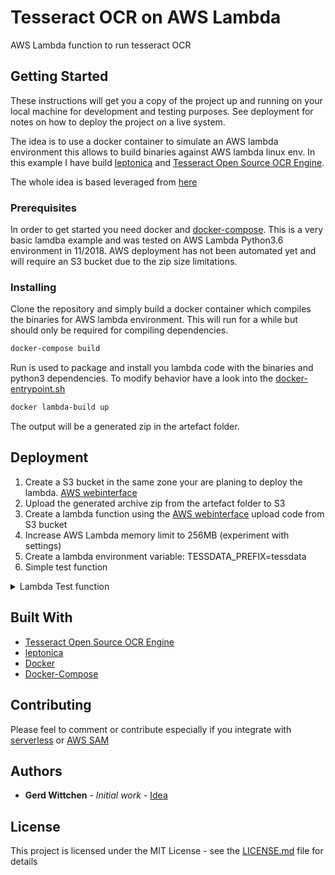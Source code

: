 # Tesseract OCR on AWS Lambda

AWS Lambda function to run tesseract OCR

## Getting Started

These instructions will get you a copy of the project up and running on your local machine for development and testing purposes. See deployment for notes on how to deploy the project on a live system.

The idea is to use a docker container to simulate an AWS lambda environment this allows to build binaries against AWS lambda linux env.
In this example I have build [leptonica](http://www.leptonica.com/) and [Tesseract Open Source OCR Engine](https://github.com/tesseract-ocr/tesseract).

The whole idea is based leveraged from [here](https://gist.github.com/barbolo/e59aa45ec8e425a26ec4da1086acfbc7)

### Prerequisites

In order to get started you need docker and [docker-compose](https://docs.docker.com/compose/install/#prerequisites).
This is a very basic lamdba example and was tested on AWS Lambda Python3.6 environment in 11/2018.
AWS deployment has not been automated yet and will require an S3 bucket due to the zip size limitations.

### Installing

Clone the repository and simply build a docker container which compiles the binaries for AWS lambda environment.
This will run for a while but should only be required for compiling dependencies.

```bash
docker-compose build
```

Run is used to package and install you lambda code with the
binaries and python3 dependencies. To modify behavior have a look into the [docker-entrypoint.sh](https://github.com/gwittchen/lambda-ocr/blob/master/docker-entrypoint.sh)

```bash
docker lambda-build up
```

The output will be a generated zip in the artefact folder.

## Deployment

1. Create a S3 bucket in the same zone your are planing to deploy the lambda. [AWS webinterface](https://aws.amazon.com/console/)
2. Upload the generated archive zip from the artefact folder to S3
3. Create a lambda function using the [AWS webinterface](https://aws.amazon.com/console/) upload code from S3 bucket
4. Increase AWS Lambda memory limit to 256MB (experiment with settings)
5. Create a lambda environment variable: TESSDATA_PREFIX=tessdata
6. Simple test function
<details><summary>Lambda Test function</summary>
<p>

#### Lambda Test function

```json
{
  "image64": "/9j/4AAQSkZJRgABAQAAAQABAAD/2wCEAAkGBxITEhUTExMVFhUWGB0XGRYY\nGB4YGRYYGR8dIxgeFxgYHSggGxslIiAZITEhJisrLi4xGB8zODMsNygtLisB\nCgoKBQUFDgUFDisZExkrKysrKysrKysrKysrKysrKysrKysrKysrKysrKysr\nKysrKysrKysrKysrKysrKysrK//AABEIAFMCWAMBIgACEQEDEQH/xAAcAAEA\nAgIDAQAAAAAAAAAAAAAABwgFBgECBAP/xABPEAABAwIEAwUFAwgFBw0BAAAB\nAgMRAAQFEiExBgdBEyJRYXEIFDKBkSNCUhUzVGJykpOhFySisdE1U3Sz0+Hw\nGCVjZXOCg5SywcPS4xb/xAAUAQEAAAAAAAAAAAAAAAAAAAAA/8QAFBEBAAAA\nAAAAAAAAAAAAAAAAAP/aAAwDAQACEQMRAD8AnGlKUClKUClfC8vG2klbi0oS\nN1KISPqdK+rawRI1B2Pj6eVB2pSlApSlApXRbgAJJgDUk6ACtfv+O8NZWW3L\nxlKxEjNMSJG0jag2OlY7CMctrlGe3eQ6kzqkzsYOm41rIA0HNKUoFKV0dcCQ\nVKIAG5JgD1JoO9K1nGePsNtkqLt21KdChCg45PTuIkj5wK8eD80cKuFZU3Ib\nVpo8C1M+BXAJG2/Sg3KlcJM1zQKUpQKUpQKV8rm4Q2hS3FJQhIlSlEJSkDck\nnQAeNYhvjHDlEJTfWhUTASH2ySTsAArUmgzlK4Sqa5oFKV1WuKDtStRRzNwg\nqUn31vuxJIUAZ/CcsK+Vd/6ScJ/Tmfqf8KDa6Vq6OYmFGSL5jQTquNPIHc+Q\n1rp/SThP6cz9T/hQbXSvHhOJs3LSXmFhxtU5VjYwSDHoQR8q9lApSlApSsBx\nNxlZWCQbl4IJnKgAqWqPBKdY8zp50GfpUS4vzzskz2LLzpKCQSA2M/3QZk5T\nqSoT00MmOmCc8Gn7hhgWbiS86hvMXQQkrUEzGXUCaCXaUpQKVpWMc0sMtnVs\nuOr7RtRSsBpZykCd4g+Gk712seaWEuJze9pR0KXEqQoH0I89xIoNzpUfX3OP\nCW1lHauOR95tsqSfQmJr4f024T4v/wAL/fQSRSo7Z5z4SoiXHkzOpaVGn7Mn\nyrceG8cavbdFyzm7NzNlzCD3VFJkdNUmgydKUoFKxHEnEtrYtdrcuBCdgN1r\nPghA1UfTbc6VFmI8/mwVBqyWqFEArdCQU66wEmDtprQTVSoFZ5+OZhmskZZ1\nh0zl6xKYnaPTz0lvhHi62xBrtbdSjBhSVCFIVAMEdd9xI86DP0pSgUpXxvLt\nDSC44pKEJEqWohKUjxJOgFB9qVDfE/PNltSkWbBeIMdqs5Wz5pSO8obfhrCW\nPP18K+2s2lJ0/NrUgjx+LMD6aetBP9K03gnmNZ4iAlBLb0E9iv4iBuW1bLHp\nqI1ArcQaDmlKUClKjnmNzTt7BPZsFD9zI7gMoQNCe0KToY2A+dBI1KrY5zzx\nMkwi2AnQdmowPCc+tbnwBzmTcOBm+ShpSiAh1OjZMbOZichJ2MxrBiNQmCld\nUKBEjau1ApSlApSlBFvG3OFuxuXbZNst1bUAqKwhMqAOkAkiDv49OtR1inOj\nFHSS2pthPQIbCiJGgKnM0nroBUs4xypsbq9cu3y6vtCCpvPlRISEj4QF9PxC\ns/gnBeH2sdhaMoVEZsudcftrlX8/DwoKmYpidxcr7R95x1XRTi1Kj0mYE9Bp\nVteBFTh1mcoT/V2u6JAHcToJ1qDfaH/ymj/RUf6xyp14JtS1h9o2dSlhsEyT\nJyiYmgzVKUoFa/xpxYxh1uX3pOuVCB8Ti40A8PM9K2CoP9pRlZFkoIVkSXgV\nxKQpXZwD4GEk+cHwNBofGnHV5iy0tkZWysdnbo1lRgCTErUTt57CsjgfJnFH\ntXA0wJiHFyrbcJbnrpqQa37kDwwlFsq7dYKXlLUltapB7GEQUpOglQX3okx4\nVLgSPCgqnxNy8xLDVh4oKkNkLD7JKggpMgnTMgiAZIjzrb+XfNu594QxfOdq\n24oIS4QlKm1E6E5QMySSkGdRU9uIBBBAMiIPUeB8qrRzm4MZw+4aUwCll9Kj\nlJkJcSrvBJjRMKRA1jWgsyDXNalyqxY3OF2zijKwjs1EnMZaJRJPiQkK1/FW\n20GN4jxFVvbPPpbLhabUsIBgqygmJ/49DVb+IONsUxgptkoMHXsWEqGbYSvv\nEkDzgCfSrPvNhQKSAQdCCJBB3BB3FYnhvhe0sUqTaspbCzmVBKiT5lRJjwGw\n1oK/YPyYxRxaA6lDCD8SlLSspHXuIMk76aDTenFnKC+s2S8lSLhKZzBuQpCY\n+LKdx0IEnUb1ZmKGgrhyr5lvWrzdtcuKct3FpTmWpRLEgJTlKjo3tKdgASI1\nmx6TVX+d2BsWuJZWEBtDjSXSkfDnUpQUR4DQGPOrA8AXrj2HWjrhlamUFRiJ\nMbx57+HXSg2ClKUCuCa5rTuaHGH5OsytBSX1nI0lXj95UDcJGvhMDrQaFz+4\ntVphrUQpKVvEg/iSWgkztoSdD0qGrBlSLlpKwQoOIkHQ6kEaHyqR+U3CS8Su\nVXt4S402vv8AaDP7w4Qe6So/CnukyDuBWsY2rtsdWMpGa+yQnvHR3L3ZgTpo\nNulBbOKV1Qa7UCvLijHaNOI/GhSfGMwI2677V6q8WNOZbd5UTlbWcp2MJOho\nKicH8POX90i2bUlKlBRzK+FISCST/d863t7kViOmVy1MiT31iD4fmzp5+dYH\nks4oYxbQYB7QK8x2a9PPWPpVqxQVwa5F4nIBdtgJ1PaLMDxjs9fSvtdciMQE\nZH7ZfjJWmP7Bn/dViaUGtcucCdscPZtXiguN55KCSnvuLUIJAOyh0rZaUoFc\nE1zUS8/eKHLe3btWyAbnOHNJPZpyiBrpJO8dDQYLmxzRuE3CrSxcLaWiQ48k\npJWqNUoOuUJ1BO8jpGul8JctsQxAhxKezZWCrtnSQFeYHxKk9YjzrcORnAiH\nx7/coCkpVDCFDulSfiWR1AOgB6gnpU8oQAAAIjYeHpQQ5g/IRgJ/rVy4tcjR\noBCPMHMFE+oy1mLDkpYNPofQ9cgtuJcQnMiAUkKAJyZiJG8gx9ak2lBwBXNK\nUFTeYrZXjN0gGM1xl9Jgf8elSDccgl65L4EaQFsnymSF+saV7OIOUFzcYg7d\ni4ZSlbwcAIUVASPKJ0qZBQQpY8gU5Ptr05j0bbGUbdVGT6wPSvo7yBZ0y3rm\n+stpMiDtroZj5TU0V5cVvEssuurMJbQpZMgaJBO506UFSeNcATYXSrVL4eKE\npKlBOQJUROUiTqBBn9boRVk+VGGuW+E2rTohYSpRHh2i1LAPgQFCR0M1XDhb\nC1X+JtNwtxLr2dwq1UW82ZZWR1ImT4mrctpgRAHkKDvXixjEm7Zlb7pyttpK\n1HfQeXU9APE17a1bmeB+SryQCOxVuY16GfEGCB1260Fb7t65xfEVFOda33IS\nDJDTalQkEDZCAdfTzqY8I5F2CEDt3HnlwJIUG0g9coSJj1JrRfZ4cP5SdSIh\nVusnQdFojXeNasenYUEXYryQw9TSgwXWnI7qyvOmemZJHw+Ma1CuEXr2FYkl\nxaDnYcIWjVOZOoVG0gjUE6HQ1bs1X/2jGmk3dspKYcU0orVA7wCoR6kd/fyo\nJ8tXwtCVp1SoAg+IIkfyr61qXKjN+SbPMtSj2WhMaCTlSIGwEAeQrbaBVdOe\n3F5ubgWTRUG7ZR7SdAt308EiQD5nyqxDjgSCSYAEn0G9VS4PKbzGmVOiQ7dF\nxQ6HvFYGvSQBB6UEh8A8mG1sh7EQvMoApYSrLkHTtCNcx10B0B8dtqv+TOEr\nQUoZW0rotDq1EfJxSkn6VIQrmgqZxvwHdYa6e0BWxplfSkhBnYH8KpB0nzFT\nnyi44GIW/ZuSLhgJSsk/nAZAWIAAkgyOn0raeLMGRd2b9uoA9oggT0Xug/JQ\nSflVbuUV+7b4swhMAuKLLiT+FWqhp1BSk+ooLUUpSg0fnDxD7nhzmUqDr32L\nZSNirVRJOwyhVQjyp4G/Kb6g4oi3ZAUvLupSicqASIE6knXQecjOe0Ti613r\nVtshlrOB4rcJkn5BIHz8alXlDw+mzw1kCCp9IuFqGklxIKQPJKco9QT1oMl/\n/C4Zlye4WsRH5lGb9+M0+c1CPNDleqwCrm3VmtJAIUe+1mMAE/eRMAHfUTO9\nWRrG8R4ULq1ft1bOtqRPgVDQ6g7GD8qCO+RvGouGRYuk9swjuaGFMJyga7Zk\nyBHgRHlK1VT5ZYkbLF2A4Snvm3cA1+KUwY0Iz5T8pq1SDpQdqUpQKUpQKUpQ\nVw9oj/KaP9FR/rHKsBw+f6rb/wDYt/8ApFQp7SVqlL9o6IzLbcQdNw2pJTJ6\n/GalHle2pOE2QUZPYpO891Wqf7JA8tqDaaUpQK4iuaUHEVzSlANQP7SGIJLt\noyFAlCVuEfeGcpCZ9cp+lStxrxYzh9up50gq1Dbcwp1X4U7/ADMafSa/cNYS\n9juKqceScpUHHyJAQ0CAlCSB8UQgdSEz0JoJn5H2iW8HtyE5VOFxaz1Ue0UE\nqP8A3EoE+AFb5XxtLZDaEttpCUJASlKRASkbAAbAV9qBSlKDia+N7dttNrcc\nWEIQkqUomAkDck1FvPLjC9sFWotHg32gcK+4hc5ckfnEmNzt41CfEHF9/fQL\nm4W6AZCICUTtORACZ84mgy3MjHVYjia1tQpGYMMxstKSQkgkD4iSdds0dKsx\nwjh6reytmF/G0y2hWs95KQFa+tQLyPfw1t9S7xaUPpILBdMNjfMUkmO02ifl\nrNWPRHSg7UpXBNB8MQu0MtrdcUEobSVqUdglIkn6VWbHb57HsWSlrMELORoK\nkhttO61JExOqj5wJrceePHx72HW6o/SFDwI/NajzBJHkPGti5NcAKsWzc3AI\nuHkZcsn7JskHKRMFSoSTO2UAdZDfMCwlu0t2mGkgJbSEiBEkbk+ZMk+pqq/E\nDQRjLqUBaQm8MZiSr85vJ1M7gnWCKtyaqNiCe0xpY1VnviBESQXiBE6ek6UF\nuQK5rgGuaBXyuUJKFBQBSQQQdiCNZ8q+teTFlqDDpQJUG1lIiZUEmBHX0oKp\ncrGyrFrMJmQ6FaGNEglX8gdOu1WKxXmRhdsoocu2ypJylKJcKTrIPZgxER5V\nWbhvhW8vXMlvbrX4mMqE/tLVoP7/AFqUML5CLISbm7CTrKGkZo00hxRE/u0G\n3v8AOvCUmAt1Q/Elox/ag/yrb+HuKLO9TmtrhtzrlBhY/aQYUPpURX/IBWvY\n3o6aONEdNe8lRnXyqN8Vwu9wm8CVZmnWzmbdTspIPxIPVJ6g+JBFBb6lapy4\n4wRiVoHdA8iEPIGwXG6RJ7itx8x0ra6Dgmqt8ycS/KGMrQFdwOJtmzGgCVZV\nGBqe+VHzqz167kQpcTlSVR6Amqm8u7xhGIJurtwZWQu4ObvKdcQCUJTm0LhV\nBEkajeYoLPcL4UixtGrfOCllEFZASCd1KPQak9frXgHMbCc2X35mZjcx+9ER\n57VA2PYliONXa1MtPKaUrs0NJns0pTKkhxU5M0d4kn00ArIK5H4pGabaYnL2\nipmNtURPzjzoLFWGIMvoDjLqHEHZSFBST80mK9NVCxPDMRwp4JWHrZaphbay\nkLSN8q2zBGvj97UCp65R8di/t+ycM3LISFkkS6CSAtIGvhm03I8aCQ6UpQKU\npQKjbnvjqrfDi02sBdwsNkdS3BLkeEwBP6xqSFGqs818fVfYo6EAlLR92bSB\nJVkJzRB7xUsqiNxloNy9nDCjmurpSdgllCuhJlTgHpDf1qdawHAmC+52Fvbk\nALQjvwSQXFSpZk6/ETWfoFebELVLra21CUrSpJ66KEHQ16a6rVFBVLA7+4wL\nE1ZwkqaJadTEhbaoJyEwQSAlQOnSdJqx2Cca4fcpBZumiYBKVKCVpkD4kqgj\ncD1qAubvGLGIPBNu0gobIAuMpDq95GuvZaiARMjSBWJseW+LPNpcRZuFChmS\nSpCZB65VqBE6dKCwvFvMSwsUAuOhxZ1S21C1kTqd8oG+pI2quuI3dzi+IjVS\n1POBKUgFQZbJ0CU9EoGp22JO816neV2MJSSbJcAToptR+QC5J8hWb5V8wkYa\nfd7hlIaUs53QmHkE6HON1pEARuI67UFhcBwxu2t27doHI0kITJkwOpPid/nX\nvr42j6VoStBlKgFJI2KSJBHqK+1BwRVSb95eGYs4toZV29wvKCSQUEmEkq1I\nUhUE+B+dW3qKecHLp2/U0/aISXhKHAVBGZESgydyDI9FDwoJHwXFmbllt9lY\nW2tOYEfzB8CDII6EV7pqpWC8TYlhLy2kKU0Qr7RlxIUgqTpqk9YAGZJBIA1i\ntjxDnfii0kITbtSIlLZUQfEdopQ+oigmDmXxu3htsSFf1hxKgyiCRIgFStNE\npkHXfb0r7y0cKsYtFEyS9JPiTJNZTgvha8xl4uvuLLCVS684TqJlSGp0Cjrt\non6CsbwYlKMbYFt9o2LvK2SfibzEAk6a5NfOgtnSuEmuaCpvMFarvGblKNVL\nuOwSDCe8jK2PlIAmrUYZZpZZaaSIS22lsCSYCAABJ1O25qq3Gea2xm4W33lN\n3ZeTI0KirOAQNwCY+VWutXCpKVKSUkgEpO6SRqPlQfWuq9q7V1XtQVHDQTje\nUAgJv4AO4Ae2PnVuRVS+ZTCWMXuU26SjK6FJAJJCyEqJT1HeJIHSQOlW0FBz\nSlKBSlKBSlKCu/tE3KziDLZJKE26VJT0ClrWFEeZCU/u1MXLNKxhVlnMnsEE\nfskdz+zlqHfaHZjEGlZYzsAFX4oUrcdI018/Kpl5dXaXcMtFoKI7FAIR8KVJ\nSAU7nUEQR4ig2OlKUClKUCtI5kcwWcNbKdF3Kky215HZS42RofMxHnXk5o8x\n28PR2LWRy6XsiZDQ/E4Bv5J0n03hThLhq5xm8UVuEyQt95WpSDP9oxCRsI6A\nCg7YVhOI47dlZKlSe+6qeyZBkhIHTyQPn1NWU4Y4fZsrdDDKYCQAVdVqAEqU\nepJk/M124d4ft7JlLNu2EIG/4ln8S1feV5n5QNK64/xJa2eU3L6GgucuYmVE\nbwACYGk+ooMvSsfgmMsXbfa27qHW5jMgzBG4I3SdRofEVkKBSlKDw4lg1tcQ\nH2GngDIDqEuAE7kBYMH/AArzN8L2KUKQm0t0oXopKWUJCh+sAnWsvSgrlzl5\ndt2Kk3VqlQt1HKpEyGV/dykmcqtd9iInvADe+QfESrixWwtSSq2WEpEQQ0oS\nifGDnE+QrYebmT8k3naRHZiJE9/Mns9uubL84qH/AGeE/wDOLhlWjCtAND3k\nRmPTy86CyNYPjTHhY2bt1kz9llhMxJWpKEyY0EqE+U1nKxvEWEIu7Z22WSlL\nqCgkAEidiJBEigqdgWPhq/TevtB+HVOqQTAWpU6zESFHMNPu1LA9oBv9AX/G\nH+zrLo5E4flAU/dkjchTYn5FowP8dzS65FYerLkeuURAV3kKzRudUaKOm2gj\nagw7nP8ATBiwVPSXhE+f2dRI3jsYgL5Tcn3g3HZ5oGbOVhOaJgGOnSpvPIew\nlJFzdR94S3r+yez7o9QahP8AIyDinuQUrJ737vm0Ksva5J2jNGu0UEmp5+u/\noCNf+mP/ANKmXhzGEXds1ct/C6gKAmcp+8knxSoFJ9K0C75G4av4HLluI0C0\nqEaT8SCddeu5+Vb/AMOYI1ZW7ds1mKGxAKjKjJJJJAAkkk6ADXQCgyVcEVzS\ng4SmK5pSgVpfNjhn36wcSmA419s2T1KAZTJ2zAkesVula/x7iYt8Pu3ZAIZW\nEk/jUkhAjrKiKCE/Z3uVDEHWkqIQtgqUPxKQpOU/LMr61Yyq3+zw2TiTigNE\n26wfKVNx9dashQfC8bzoUiYzJKZ8JEVTrA8BdfvEWYAS6tzszMQggnMT4hIB\nOm8VcsiqtcYtqwzHFuIA+zfTcISklIKVELyabCCUn1NBY3hfhu3sWEsW6SEC\nSZMlSjupR6nb6VmAK+GH3SXWm3U/CtCVjWdFAEajevRQYLjHhhnELZdu7pIl\nKwAVNrGykz8wY3BI61Wvgp52yxlhpChmTdC2WqNFJU4EL0PQiSOo0q17iwkE\nnYCT6CqnYG4H8cZdbBIcv0upEa5C8FSR5J1PhB8KC2dKUoFKUoMZxJi6bS1e\nuVCQ0gryzGYjZM+JMD51WHgTB/fsWaSrMEqdLy8p1SEysgHfcZZ31qWfaC4h\n7GzTap+O5V3vJpsgn5lWUegVXj9nzhpKWVX64K3CptvrkQkws7aKUfPYUExI\nrtSlArQ+dGOuWmGqU0vI44tLSVA5VAGSooI1BgHUbTW+VFvtDMFWHNKCSQh9\nJJBEJBStMmR1JA6akUGiciuDk3Nwq7dBLduoZExKVuwTqf1O6qB1KddKsYna\noj9nC5R7nctT30v5ynqErQgJPzKVfSpdoOCKgj2gOFENKRiDSSFOLCHojLmj\nuK01BMEE9dOu88VD3tF4okWrNsFDMt3OpIUM2RCVRmTvGYgz+r9AynIPGHHs\nN7NQ0t3C2lZM5ge8BqZGUKA8IjwqTaiz2erNSMNWo7OXClJ9AEJ+eoO1SnQK\nUpQYzGOH7W6CRcsNuhJkZ0hUT4E6isJh/LLCGVZkWTZJ6OFTo+SXVKA+lbdX\nnxC9bZbU66tKEJ1UpaglKR5k0Gnc2MdFhhjvZgJU5DDYA0SXAZ0G0ICyPMCo\no9n3CQ7iCnlJBTbtkgmdFr7qCBsdO039a8nNjjEYndttW4UppolDZEntlry9\n4IyzOmUDUmPOKmvlZwz7jYNtrbCH1St3YkqJOUKUN4TAiTGupoNwpSlBVbnR\narbxa4Kk5Q5kcTEwpJQkFQnxUFA+YNWV4YvC9aWzpyy4w2s5dpUkExqdJqHv\naOwpRVa3QR3cqmVr8DOZsHy1XHzrauQ2O9vh/YKUCu1UW95JbV3myfAfEj/w\nxQSXXVe1dq0vm5jy7TDHnGyA4spaSSJ+MwrTb4c0E9aCBMAR+U8bbLvfS/cF\nas+mZtMqynLt3UxpVrUVXX2ebILxBx0x9kwco81qCZBnoMw+dWMoFKUoFKUo\nPNc37Tcdo4hE7ZlhM+kmvgcdtf0lj+Kj/GoI5l8EYre4ncOt2qlo7oQoLQEl\nAAAgqKddCSNwSdxBOFRyZxcpCi02Jjul1MifGNNPWgzvtDYghy5tQhaVBLKj\nCSDGdWhkeIH8qk/ltiNs1hdmhVwyCGUkguJBBV3iCJ3Ex8qhf+hXF/wM/wAU\nV2VyUxWAQGCTuA7qn1JSAfkTQWL/AC7a/pLH8VH+Neq1ukODMhSVJ/EkhQPj\nqKrR/Qpi/wCBn+KKmzlRgLtlh6GHkhLoWtSgCFAyo5TI/Vy0G41F/N7mUbAe\n7W4/rKkhXaaFLKTMGCCFLMHQ6Aa1KFQpzX5b39/fm4tw2Wy2lOq8pBTMyCPO\ngjrhLDkYjeLfv7xtluQt5x1SUlxSj8Ce8nVQSvvD4QPMTP2BY7gto0lm3vLN\nDaegeRJPUqOaVKPiahBHJvFy5kLTaRE9oXU5PTSVT8q9p5GYn0ctTp0cX9NW\n/wDdQT1bcXYe4YbvLZZGpCXkGB+9UW+0Didq8wwlu5Qt5twns0FK5QpOqlKG\nqQIGkwZ1BgRrR5FYn/nbT99z/ZV8LPkliiwSTbohRELcPeAiFAoSrQ67wdNq\nCRPZz/yc/wD6Wv8A1bNSpWm8q+FHcNs1MvKQpxbqnTkJKRISkAFQBOiQdutb\nlQYPjXiAWFm7dFBX2cQkECVKISmSdhJEnwnetT4a5yYe+lIfUbd3KMwWCW83\nglYH94H8q3rGcKZumVMPoDja/iSSQD4aggggwQRqCKh/inkVOZdlcR1DT2vy\nS4kaddx4SdzQTLb37SxKHELExKVBQ+oNYrG+MbC0JFxctIUBOTNmcg7Q2mVa\n+lQAOSuLfgZ/iivpb8k8VKgFBlIO6i5IHySCaDnmrzLViCgxb50Wo3CtC8ZB\nBUOgBAgT5nwEockOGPdbHtiTnuiHCCnKUpTIQnXWdyfXymvhwdyatLVQduF+\n9OJIKQU5G0kfqSc5/a08qk4Cg5pSlArz4hetstqdcUEoQCpSjskDcmvRWG4w\nwT32yftc+QuogK10UCCmY3EgSOokUGCc5q4Rkze9p2nKErzekZfi8qr69irB\nxkXSCQx74l6SDOTtApRgknxMVIFtyCezjtL1vJ1ytkmPIEgT6/z2r3XfIFBV\n9nfKSn9dkLM6zqlxIjbpQbb/AEvYOFZTcneJ7JyPCZy7edbrh96h5tLragpt\naQpKhspJEgioWPs/q6YgPnbkf/N/xFTDw/hYtbZm3CswabS3miJygCYkxO/z\noMhUa84eNbnDBaqtw2e1U5nC0kyEZIAggj4j/KpK CcScKWl8gIumQ4EzlMl\nKkFUTlUkgjZPrFBHWD8+bZUC4tnWtu8hQcT qSDlUBPhNbza8wcLcSFC+twD\n+NwII9Urg1p+L8i7Jclh51nSADD ZHXWFeomteueQD0wi+bI/WaKDPoFq/vo\ JIxrmbhdu2Vm6bdOwQyoOqUYmISdB0kwKgjjfje6xZ9LaULS1mCWrdBkqUTu\nsAd ZPyHTqTtbXIC4kTetATqQ2omPISJ+oqTuDOXtnhyUltA eG77gBX55Oi\nE+Q6bk70GP5S8D/k6 Up2DcuwXI1CAPhQD1gySRoT5AVv1KUCoq55cELu2UX\nNugrfa0UlI7y2jrp4lJkg ClVKtcKFBWnlhzRVhw93eQp22kkFJ77U75QdFJ\nJ1y6RJM9DMqeaOEZZ98RtMQuf Mu9fDiflZh14CezDDsz2jICSZ3zJjKqfSf\nA7zpH/J9/wCsB/5b/wDagxnM3m6m7 NrZJWhtwQ6tYyrUPwJAJhJ6nczGms7\nDyK4JWwFX1wkpW4nKygiClswVLI3BVsNo /ir1cN8jrVhxK7l43ISZDeTs2z\ntGcBSiqNdJg6SImZWQmBQdqUpQKUrq4mRG1BW nhivvGKrQlJHYISx4lSgVK\nkAea4HpViuFsP93s7dnKEltpCSBtmCRm/nJnzrVMK5S2DT3vDinrh3tO1CnV\nzrMjMEgZtdZPhW/AUHNKUoFYziPBW7y2ctnfgcTBI3Sd0qTP3kmCPSsnSgqr\ncMX2AX6VGdDKSCQ2+jYyOu57p1SqD4TJ+G8+LJSR21u+2cuuXKtObwBkEjzI\nFSbjOEMXTSmX20uNqEFJ/wDYjVJ21BB0qP7rkbhilZkrum9B3UOJI0699tRn\n50GK4i57sJbIs7dxbhGingEoSfNKVFSvTTfeonssPxDGbtbiQp55ZzLWYCED\nQCSdEpGgCRrA0Bqb7HkhhaB3zcO7fG4ABHgG0p385rfcIwhi2bDVu0hpsfdQ\nIE+J6k+Zk0HHD+HJtrdphAAS2gJESRoNYnXUyfnWQpSg+F9dBptbivhQlSz6\nJEmone5+Wkdy0uFHTRRQkROuoJ6T0+m9S2+0FApOxBH1qLv6BcN/z95++1/s\naDDv+0AiSBYKIkxL4E+EgNmPST86j3iTjDEMXWGlSUlct27Q7oJgCQO8s+aj\nAkxE1NFjyVwpEZ0POwI+0dIB13PZBGvTTTStxwLhy1swRbMNtTAJQIKo2zHc\n/M9aCLuVHKp22fTdXwSFIEtNBQVCiFZi5pEpEQATrr0FTOKUoFKUoMZxHhDd\n3buW7k5HElJgwR1BBIOoIB2O2x2qsWNYNiGB3IUlakKP5t5HwLHXeQfNCh1G\nmoq2FeLFMLZuEhDzTbiQoKCVpChmGxhQImggy35+3ASkLs2ioDvFK1JBPkkg\nx9TWoY3jt/jl0huCok/ZMI+BsGJJ+WpWo/QaVPdzyswhasyrJAMAd1biE6fq\noWEn6VnsH4btLUk29uy0TuUICVEeGYCY0GlBgeV/BAwy2KVKSt5w5nVpGkjQ\nISTqUJ1ieqlHSYrdKUoFKUoFKUoOMormlKBSlKBSKUoFKUoOIpFKUCKRSlBz\nSlKBSlKBFKUoFKUoFKUoFKUoFKUoFKUoFKUoFKUoFKUoFKUoFKUoFKUoFKUo\nFKUoFKUoFKUoFKUoFKUoFKUoFKUoFKUoFKUoFKUoFKUoFKUoFKUoFKUoFKUo\nFKUoP//Z\n"
}
```
</p>
</details>

## Built With

* [Tesseract Open Source OCR Engine](https://github.com/tesseract-ocr/tesseract)
* [leptonica](http://www.leptonica.com/)
* [Docker](https://www.docker.com/)
* [Docker-Compose](https://docs.docker.com/compose/install/#prerequisites)

## Contributing

Please feel to comment or contribute especially if you integrate with [serverless](https://serverless.com/) or [AWS SAM](https://docs.aws.amazon.com/lambda/latest/dg/deploying-lambda-apps.html)

## Authors

* **Gerd Wittchen** - *Initial work* - [Idea](https://gist.github.com/barbolo/e59aa45ec8e425a26ec4da1086acfbc7)

## License

This project is licensed under the MIT License - see the [LICENSE.md](LICENSE.md) file for details
